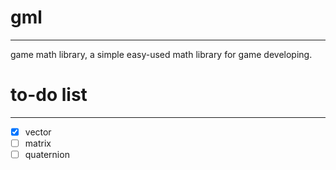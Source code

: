 # gml
---
game math library, a simple easy-used math library for game developing.

# to-do list
---
* [x] vector
* [ ] matrix
* [ ] quaternion
